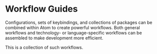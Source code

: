 # Workflow Guides

Configurations, sets of keybindings, and collections of packages can be
combined within Atom to create powerful workflows. Both general workflows
and technology- or language-specific workflows can be assembled to make
development more efficient.

This is a collection of such workflows.